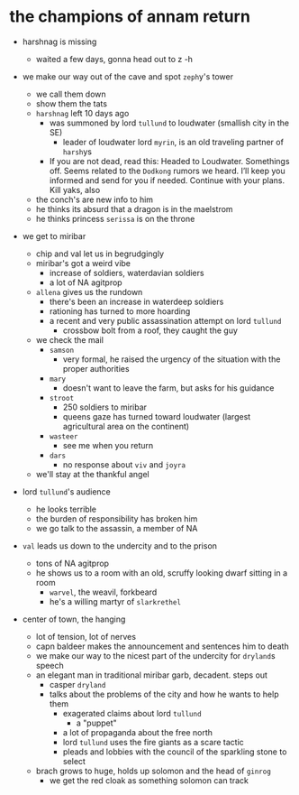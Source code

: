 # the champions of annam return
- harshnag is missing
    - waited a few days, gonna head out to z -h

- we make our way out of the cave and spot `zeph`y's tower
    - we call them down
    - show them the tats
    - `harshnag` left 10 days ago
        - was summoned by lord `tullund` to loudwater (smallish city in the SE)
            - leader of loudwater lord `myrin`, is an old traveling partner of `harsh`ys
        - If you are not dead, read this: Headed to Loudwater. Somethings off. Seems related to the `Dodkong` rumors we heard. I’ll keep you informed and send for you if needed. Continue with your plans. Kill yaks, also
    - the conch's are new info to him
    - he thinks its absurd that a dragon is in the maelstrom
    - he thinks princess `serissa` is on the throne

- we get to miribar
    - chip and val let us in begrudgingly
    - miribar's got a weird vibe
        - increase of soldiers, waterdavian soldiers
        - a lot of NA agitprop
    - `allena` gives us the rundown
        - there's been an increase in waterdeep soldiers
        - rationing has turned to more hoarding
        - a recent and very public assassination attempt on lord `tullund`
            - crossbow bolt from a roof, they caught the guy
    - we check the mail
        - `samson`
            - very formal, he raised the urgency of the situation with the proper authorities
        - `mary`
            - doesn't want to leave the farm, but asks for his guidance
        - `stroot`
            - 250 soldiers to miribar
            - queens gaze has turned toward loudwater (largest agricultural area on the continent)
        - `wasteer`
            - see me when you return
        - `dars`
            - no response about `viv` and `joyra`
    - we'll stay at the thankful angel

- lord `tullund`'s audience
    - he looks terrible
    - the burden of responsibility has broken him
    - we go talk to the assassin, a member of NA

- `val` leads us down to the undercity and to the prison
    - tons of NA agitprop
    - he shows us to a room with an old, scruffy looking dwarf sitting in a room
        - `warvel`, the weavil, forkbeard
        - he's a willing martyr of `slarkrethel`

- center of town, the hanging
    - lot of tension, lot of nerves
    - capn baldeer makes the announcement and sentences him to death
    - we make our way to the nicest part of the undercity for `dryland`s speech
    - an elegant man in traditional miribar garb, decadent. steps out
        - casper `dryland`
        - talks about the problems of the city and how he wants to help them
            - exagerated claims about lord `tullund`
                - a "puppet"
            - a lot of propaganda about the free north
            - lord `tullund` uses the fire giants as a scare tactic
            - pleads and lobbies with the council of the sparkling stone to select
    - brach grows to huge, holds up solomon and the head of `ginrog`
        - we get the red cloak as something solomon can track
